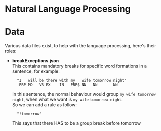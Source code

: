 # Natural Language Processing


# Data

Various data files exist, to help with the language processing, here's their roles:

- __breakExceptions.json__  
  This contains mandatory breaks for specific word formations in a sentence, for example:  
  ```
    "I   will be there with my   wife tomorrow night"
     PRP MD   VB EX    IN   PRP$ NN   NN       NN
  ```
  In this sentence, the normal behaviour would group `my wife tomorrow night`, 
  when what we want is `my wife` `tomorrow night`.  
  So we can add a rule as follow:
  ```
    "!tomorrow"
  ```
  This says that there HAS to be a group break before tomorrow
